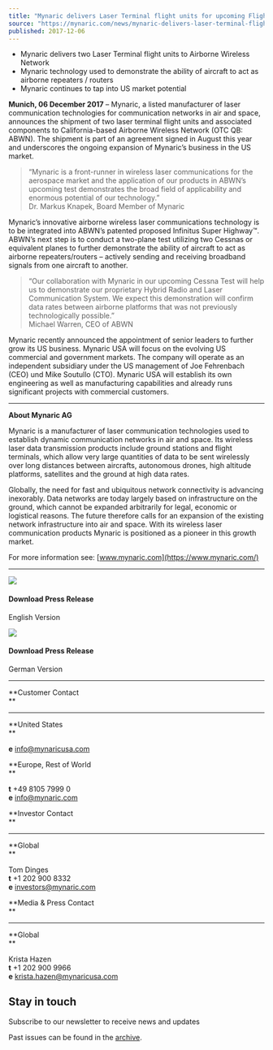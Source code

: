 ```yaml
---
title: "Mynaric delivers Laser Terminal flight units for upcoming Flight Test for Airborne Wireless Network"
source: "https://mynaric.com/news/mynaric-delivers-laser-terminal-flight-units-for-upcoming-flight-test-for-airborne-wireless-network/"
published: 2017-12-06
---
```

- Mynaric delivers two Laser Terminal flight units to Airborne Wireless Network
- Mynaric technology used to demonstrate the ability of aircraft to act as airborne repeaters / routers
- Mynaric continues to tap into US market potential

**Munich, 06 December 2017** – Mynaric, a listed manufacturer of laser communication technologies for communication networks in air and space, announces the shipment of two laser terminal flight units and associated components to California-based Airborne Wireless Network (OTC QB: ABWN). The shipment is part of an agreement signed in August this year and underscores the ongoing expansion of Mynaric’s business in the US market.

> “Mynaric is a front-runner in wireless laser communications for the aerospace market and the application of our products in ABWN’s upcoming test demonstrates the broad field of applicability and enormous potential of our technology.”  
> Dr. Markus Knapek, Board Member of Mynaric

Mynaric’s innovative airborne wireless laser communications technology is to be integrated into ABWN’s patented proposed Infinitus Super Highway™. ABWN’s next step is to conduct a two-plane test utilizing two Cessnas or equivalent planes to further demonstrate the ability of aircraft to act as airborne repeaters/routers – actively sending and receiving broadband signals from one aircraft to another.

> “Our collaboration with Mynaric in our upcoming Cessna Test will help us to demonstrate our proprietary Hybrid Radio and Laser Communication System. We expect this demonstration will confirm data rates between airborne platforms that was not previously technologically possible.”  
> Michael Warren, CEO of ABWN

Mynaric recently announced the appointment of senior leaders to further grow its US business. Mynaric USA will focus on the evolving US commercial and government markets. The company will operate as an independent subsidiary under the US management of Joe Fehrenbach (CEO) und Mike Soutullo (CTO). Mynaric USA will establish its own engineering as well as manufacturing capabilities and already runs significant projects with commercial customers.

---

**About Mynaric AG**

Mynaric is a manufacturer of laser communication technologies used to establish dynamic communication networks in air and space. Its wireless laser data transmission products include ground stations and flight terminals, which allow very large quantities of data to be sent wirelessly over long distances between aircrafts, autonomous drones, high altitude platforms, satellites and the ground at high data rates.

Globally, the need for fast and ubiquitous network connectivity is advancing inexorably. Data networks are today largely based on infrastructure on the ground, which cannot be expanded arbitrarily for legal, economic or logistical reasons. The future therefore calls for an expansion of the existing network infrastructure into air and space. With its wireless laser communication products Mynaric is positioned as a pioneer in this growth market.

For more information see: [www.mynaric.com](https://www.mynaric.com/)

---

[![](https://mynaric.com/wp-content/uploads/2018/01/pdf-icon.svg)](https://mynaric.com/wp-content/uploads/2018/03/20171206_CN_Mynaric-delivers-Laser-Terminal-flight-units-for-upcoming-Flight-Test-for-Airborne-Wireless-Network.pdf)

#### Download Press Release

English Version

[![](https://mynaric.com/wp-content/uploads/2018/01/pdf-icon.svg)](https://mynaric.com/wp-content/uploads/2018/03/20171206_PM_Mynaric-liefert-Laserterminals-fuer-bevorstehenden-Flugtest-von-Airborne-Wireless-Network.pdf)

#### Download Press Release

German Version

---

**Customer Contact  
**

---

**United States  
**

**e** [info@mynaricusa.com](https://mynaric.com/news/mynaric-delivers-laser-terminal-flight-units-for-upcoming-flight-test-for-airborne-wireless-network/)

**Europe, Rest of World  
**

**t** +49 8105 7999 0  
**e** [info@mynaric.com](https://mynaric.com/news/mynaric-delivers-laser-terminal-flight-units-for-upcoming-flight-test-for-airborne-wireless-network/)

**Investor Contact  
**

---

**Global  
**

Tom Dinges  
**t** +1 202 900 8332  
**e** [investors@mynaric.com](https://mynaric.com/news/mynaric-delivers-laser-terminal-flight-units-for-upcoming-flight-test-for-airborne-wireless-network/)

**Media & Press Contact  
**

---

**Global  
**

Krista Hazen  
**t** +1 202 900 9966  
**e** [krista.hazen@mynaricusa.com](https://mynaric.com/news/mynaric-delivers-laser-terminal-flight-units-for-upcoming-flight-test-for-airborne-wireless-network/)

## Stay in touch

Subscribe to our newsletter to receive news and updates

Past issues can be found in the [archive](https://us17.campaign-archive.com/home/?u=7b919ac48d490499a79acff9f&id=aaebe0d6df).